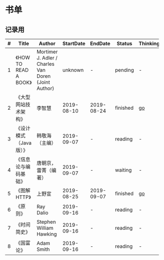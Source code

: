 # 书单 

## 记录用

| # | Title | Author | StartDate | EndDate | Status | Thinking |
|---| ----- | ------ | --------- | ------- | ------ | -------- |
| 1 | 《HOW TO READ A BOOK》 | Mortimer J. Adler / Charles Van Doren (Joint Author) | unknown | - | pending | - |
| 2 | 《大型网站技术架构》 | 李智慧 | 2019-08-10 | 2019-08-24 | finished | [go](./thinking/book2) |
| 3 | 《设计模式（Java版）》 | 韩敬海（主编） | 2019-09-07 | - | reading | - |
| 4 | 《信息论与编码基础》 | 唐朝京，雷菁（编著） | 2019-09-07 | - | waiting | - |
| 5 | 《图解HTTP》 | 上野宣 | 2019-08-25 | 2019-09-07 | finished | [go](./thinking/book5) |
| 6 | 《原则》 | Ray Dalio | 2019-09-16 | - | reading | - |
| 7 | 《时间简史》 | Stephen William Hawking | 2019-09-16 | - | reading | - |
| 8 | 《国富论》 | Adam Smith | 2019-09-16 | - | reading | - |